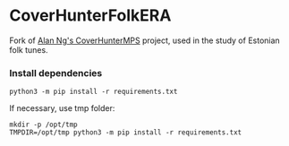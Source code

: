# CoverHunterFolkERA

Fork of [Alan Ng's CoverHunterMPS](https://github.com/alanngnet/CoverHunterMPS) project, used in the study of Estonian folk tunes.


### Install dependencies
```
python3 -m pip install -r requirements.txt
```

If necessary, use tmp folder:
```
mkdir -p /opt/tmp
TMPDIR=/opt/tmp python3 -m pip install -r requirements.txt
```

